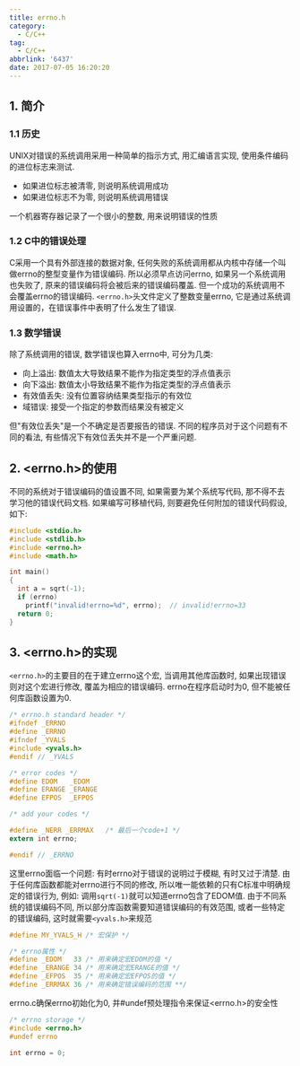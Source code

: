 ```yaml
---
title: errno.h
category:
  - C/C++
tag:
  - C/C++
abbrlink: '6437'
date: 2017-07-05 16:20:20
---
```


## 1. 简介
### 1.1 历史
UNIX对错误的系统调用采用一种简单的指示方式, 用汇编语言实现, 使用条件编码的进位标志来测试. 
* 如果进位标志被清零, 则说明系统调用成功
* 如果进位标志不为零, 则说明系统调用错误

一个机器寄存器记录了一个很小的整数, 用来说明错误的性质

### 1.2 C中的错误处理
C采用一个具有外部连接的数据对象, 任何失败的系统调用都从内核中存储一个叫做errno的整型变量作为错误编码. 所以必须早点访问errno, 如果另一个系统调用也失败了, 原来的错误编码将会被后来的错误编码覆盖. 但一个成功的系统调用不会覆盖errno的错误编码. 
`<errno.h>`头文件定义了整数变量errno, 它是通过系统调用设置的，在错误事件中表明了什么发生了错误. 

### 1.3 数学错误
除了系统调用的错误, 数学错误也算入errno中, 可分为几类:
* 向上溢出: 数值太大导致结果不能作为指定类型的浮点值表示
* 向下溢出: 数值太小导致结果不能作为指定类型的浮点值表示
* 有效值丢失: 没有位置容纳结果类型指示的有效位
* 域错误: 接受一个指定的参数而结果没有被定义

但"有效位丢失"是一个不确定是否要报告的错误. 不同的程序员对于这个问题有不同的看法, 有些情况下有效位丢失并不是一个严重问题.


## 2. <errno.h>的使用
不同的系统对于错误编码的值设置不同, 如果需要为某个系统写代码, 那不得不去学习他的错误代码文档. 如果编写可移植代码, 则要避免任何附加的错误代码假设, 如下:
```c
#include <stdio.h>
#include <stdlib.h>
#include <errno.h>
#include <math.h>

int main()
{
  int a = sqrt(-1);
  if (errno)
    printf("invalid!errno=%d", errno);  // invalid!errno=33
  return 0;
}
```


## 3. <errno.h>的实现
`<errno.h>`的主要目的在于建立errno这个宏, 当调用其他库函数时, 如果出现错误则对这个宏进行修改, 覆盖为相应的错误编码. errno在程序启动时为0, 但不能被任何库函数设置为0.
```c
/* errno.h standard header */
#ifndef _ERRNO
#define _ERRNO
#ifndef _YVALS
#include <yvals.h>
#endif // _YVALS

/* error codes */
#define EDOM   _EDOM
#define ERANGE _ERANGE
#define EFPOS  _EFPOS

/* add your codes */

#define _NERR _ERRMAX   /* 最后一个code+1 */
extern int errno;

#endif // _ERRNO
```
这里errno面临一个问题: 有时errno对于错误的说明过于模糊, 有时又过于清楚. 由于任何库函数都能对errno进行不同的修改, 所以唯一能依赖的只有C标准中明确规定的错误行为, 例如: 调用`sqrt(-1)`就可以知道errno包含了EDOM值. 
由于不同系统的错误编码不同, 所以部分库函数需要知道错误编码的有效范围, 或者一些特定的错误编码, 这时就需要`<yvals.h>`来规范
```c
#define MY_YVALS_H /* 宏保护 */

/* errno属性 */
#define _EDOM   33 /* 用来确定宏EDOM的值 */
#define _ERANGE 34 /* 用来确定宏ERANGE的值 */
#define _EFPOS  35 /* 用来确定宏EFPOS的值 */
#define _ERRMAX 36 /* 用来确定错误编码的范围 **/
```
errno.c确保errno初始化为0, 并#undef预处理指令来保证<errno.h>的安全性
```c
/* errno storage */
#include <errno.h>
#undef errno

int errno = 0;
```
